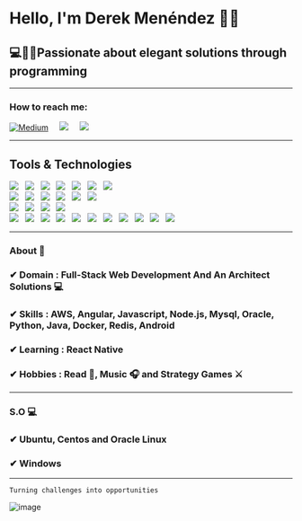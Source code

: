 <h1>Hello, I'm Derek Menéndez 🙋‍♂️</h1>
<h2>💻👨‍💻Passionate about elegant solutions through programming</h2>

<hr>

<h3>How to reach me:</h3>
<a href="https://derekurizar.medium.com/"><img alt="Medium" src="https://img.shields.io/badge/Medium%20-%23000000.svg?&style=for-the-badge&logo=Medium&logoColor=white"/></a>&nbsp;&nbsp;&nbsp;&nbsp;
<a href="https://stackoverflow.com/users/14321954/derek-men%c3%a9nedez"><img src="https://img.shields.io/badge/stackoverflow-%20-%23F7DF1E.svg?&style=for-the-badge&logo=stackoverflow&logoColor=white" /></a>&nbsp;&nbsp;&nbsp;&nbsp;
<a href="mailto:derekurizar@gmail.com"><img src="https://img.shields.io/badge/gmail-%23D14836.svg?&style=for-the-badge&logo=gmail&logoColor=white" /></a>&nbsp;&nbsp;&nbsp;&nbsp;
<hr>

<h2>Tools & Technologies</h2>
<p>
   <img src="https://img.shields.io/badge/HTML%20-%23F7DF1E.svg?&style=for-the-badge&color=E34F26" />&nbsp;&nbsp;
   <img src="https://img.shields.io/badge/css%20-%23F7DF1E.svg?&style=for-the-badge&color=5BA8EE" />&nbsp;&nbsp;
   <img src="https://img.shields.io/badge/JavaScript%20-%23F7DF1E.svg?&style=for-the-badge&color=F7DF1E" />&nbsp;&nbsp;
   <img src="https://img.shields.io/badge/Android%20-%23F7DF1E.svg?&style=for-the-badge&color=41B883" />&nbsp;&nbsp;
   <img src="https://img.shields.io/badge/Angular%20-%23F7DF1E.svg?&style=for-the-badge&color=DD0031" />&nbsp;&nbsp;
   <img src="https://img.shields.io/badge/Cypress%20-%23F7DF1E.svg?&style=for-the-badge&color=000" />&nbsp;&nbsp;
   <img src="https://img.shields.io/badge/TypeScript%20-%23F7DF1E.svg?&style=for-the-badge&color=3178C6" />&nbsp;&nbsp;
   <br />
   <img src="https://img.shields.io/badge/.NET Core%20-%23F7DF1E.svg?&style=for-the-badge&color=115B9A" />&nbsp;&nbsp;
   <img src="https://img.shields.io/badge/Node.js%20-%23F7DF1E.svg?&style=for-the-badge&color=6DB35A" />&nbsp;&nbsp;
   <img src="https://img.shields.io/badge/Mocha%20-%23F7DF1E.svg?&style=for-the-badge&color=8D6748" />&nbsp;&nbsp;
   <img src="https://img.shields.io/badge/Python%20-%fff.svg?&style=for-the-badge&color=074095" />&nbsp;&nbsp;
   <img src="https://img.shields.io/badge/Java%20-%23F7DF1E.svg?&style=for-the-badge&color=DD0031" />&nbsp;&nbsp;
   <img src="https://img.shields.io/badge/Swagger%20-%23F7DF1E.svg?&style=for-the-badge&color=87BE3F" />&nbsp;&nbsp;
   <br />
   <img src="https://img.shields.io/badge/Redis%20-%23F7DF1E.svg?&style=for-the-badge&color=802221" />&nbsp;&nbsp;
   <img src="https://img.shields.io/badge/Oracle%20-%23F7DF1E.svg?&style=for-the-badge&color=DD0031" />&nbsp;&nbsp;
   <img src="https://img.shields.io/badge/MySQL%20-%23F7DF1E.svg?&style=for-the-badge&color=1E4C68" />&nbsp;&nbsp;
   <img src="https://img.shields.io/badge/Postgresql%20-%23F7DF1E.svg?&style=for-the-badge&color=2881FF" />&nbsp;&nbsp;
   <br />
   <img src="https://img.shields.io/badge/Git%20-%23F7DF1E.svg?&style=for-the-badge&color=000" />&nbsp;&nbsp;
   <img src="https://img.shields.io/badge/Docker%20-%23F7DF1E.svg?&style=for-the-badge&color=2496ED" />&nbsp;&nbsp;
   <img src="https://img.shields.io/badge/Docker compose%20-%23F7DF1E.svg?&style=for-the-badge&color=B4C3D2" />&nbsp;&nbsp;
   <img src="https://img.shields.io/badge/Firebase%20-%23F7DF1E.svg?&style=for-the-badge&color=F7DF1E" />&nbsp;&nbsp;
   <img src="https://img.shields.io/badge/AWS%20-%23F7DF1E.svg?&style=for-the-badge&color=F68F1E" />&nbsp;&nbsp;
   <img src="https://img.shields.io/badge/Shell%20-%23F7DF1E.svg?&style=for-the-badge&color=3C4C65" />&nbsp;&nbsp;
   <img src="https://img.shields.io/badge/Microsoft Planner%20-%23F7DF1E.svg?&style=for-the-badge&color=0079BF" />&nbsp;&nbsp;
   <img src="https://img.shields.io/badge/Bitbucket%20-%23F7DF1E.svg?&style=for-the-badge&color=2684FF" />&nbsp;&nbsp;
   <img src="https://img.shields.io/badge/Jenkins%20-%23F7DF1E.svg?&style=for-the-badge&color=1C1B7E" />&nbsp;&nbsp;
   <img src="https://img.shields.io/badge/Sonarcube%20-%23F7DF1E.svg?&style=for-the-badge&color=2F495E" />&nbsp;&nbsp;
   <img src="https://img.shields.io/badge/HaProxy%20-%23F7DF1E.svg?&style=for-the-badge&color=0079BF" />&nbsp;&nbsp;
   <br />
</p> 

<hr>

### About 📌

### ✔  **Domain :** Full-Stack Web Development And An Architect Solutions 💻
### ✔  **Skills :** AWS, Angular, Javascript, Node.js, Mysql, Oracle, Python, Java, Docker, Redis, Android
### ✔  **Learning :** React Native
### ✔  **Hobbies :**  Read 📕, Music 🎧 and Strategy Games ⚔

<hr>

### S.O 💻

### ✔  Ubuntu, Centos and Oracle Linux
### ✔  Windows

<hr>

```
Turning challenges into opportunities
```
![image](https://github.com/soriano-dev/soriano-dev/blob/master/dino.gif)
